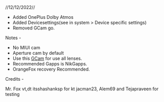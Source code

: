//12/12/2022//

- Added OnePlus Dolby Atmos
- Added Devicesettings(see in system > Device specific settings)
- Removed GCam go.

Notes -
- No MIUI cam
- Aperture cam by default
- Use this [GCam](https://www.apkmirror.com/apk/bsg/gcam-bsgs-google-camera-port-org-codeaurora-snapcam/camera-27-8-1-101-345618084-release/camera-8-1-101-345618084-3-android-apk-download/) for use all lenses.
- Recommended Gapps is NikGapps.
- OrangeFox recovery Recommended.

Credits -

Mr. Fox vt,dt
itsshashanksp for kt
jacman23, Alem69 and Tejapraveen for testing
